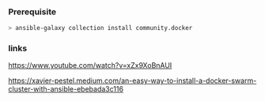 ### Prerequisite

```sh
> ansible-galaxy collection install community.docker
```


### links

https://www.youtube.com/watch?v=xZx9XoBnAUI

https://xavier-pestel.medium.com/an-easy-way-to-install-a-docker-swarm-cluster-with-ansible-ebebada3c116